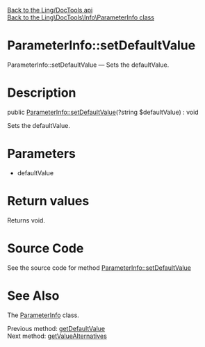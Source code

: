 [Back to the Ling/DocTools api](https://github.com/lingtalfi/DocTools/blob/master/doc/api/Ling/DocTools.md)<br>
[Back to the Ling\DocTools\Info\ParameterInfo class](https://github.com/lingtalfi/DocTools/blob/master/doc/api/Ling/DocTools/Info/ParameterInfo.md)


ParameterInfo::setDefaultValue
================



ParameterInfo::setDefaultValue — Sets the defaultValue.




Description
================


public [ParameterInfo::setDefaultValue](https://github.com/lingtalfi/DocTools/blob/master/doc/api/Ling/DocTools/Info/ParameterInfo/setDefaultValue.md)(?string $defaultValue) : void




Sets the defaultValue.




Parameters
================


- defaultValue

    


Return values
================

Returns void.








Source Code
===========
See the source code for method [ParameterInfo::setDefaultValue](/blob/master/Info/ParameterInfo.php#L114-L117)


See Also
================

The [ParameterInfo](https://github.com/lingtalfi/DocTools/blob/master/doc/api/Ling/DocTools/Info/ParameterInfo.md) class.

Previous method: [getDefaultValue](https://github.com/lingtalfi/DocTools/blob/master/doc/api/Ling/DocTools/Info/ParameterInfo/getDefaultValue.md)<br>Next method: [getValueAlternatives](https://github.com/lingtalfi/DocTools/blob/master/doc/api/Ling/DocTools/Info/ParameterInfo/getValueAlternatives.md)<br>

